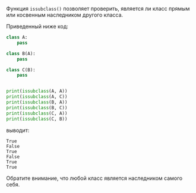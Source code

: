 Функция `issubclass()` позволяет проверить, является ли класс прямым или косвенным наследником другого класса.

Приведенный ниже код:

```python
class A:
    pass

class B(A):
    pass

class C(B):
    pass


print(issubclass(A, A))
print(issubclass(A, C))
print(issubclass(B, A))
print(issubclass(B, C))
print(issubclass(C, A))
print(issubclass(C, B))
```

выводит:

```no-highlight
True
False
True
False
True
True
```

Обратите внимание, что любой класс является наследником самого себя.
